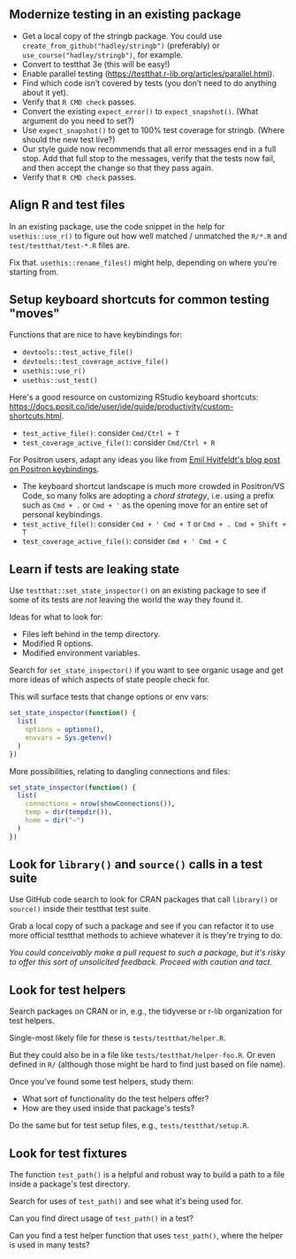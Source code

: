 ## Modernize testing in an existing package

* Get a local copy of the stringb package. You could use `create_from_github("hadley/stringb")` (preferably) or `use_course("hadley/stringb")`, for example.
* Convert to testthat 3e (this will be easy!)
* Enable parallel testing (https://testthat.r-lib.org/articles/parallel.html).
* Find which code isn’t covered by tests (you don’t need to do anything about it yet).
* Verify that `R CMD check` passes.
* Convert the existing `expect_error()` to `expect_snapshot()`. (What argument do you need to set?)
* Use `expect_snapshot()` to get to 100% test coverage for stringb. (Where should the new test live?)
* Our style guide now recommends that all error messages end in a full stop. Add that full stop to the messages, verify that the tests now fail, and then accept the change so that they pass again.
* Verify that `R CMD check` passes.

## Align R and test files

In an existing package, use the code snippet in the help for `usethis::use_r()` to figure out how well matched / unmatched the `R/*.R` and `test/testthat/test-*.R` files are.

Fix that. `usethis::rename_files()` might help, depending on where you're starting from.

## Setup keyboard shortcuts for common testing "moves"

Functions that are nice to have keybindings for:

* `devtools::test_active_file()`
* `devtools::test_coverage_active_file()`
* `usethis::use_r()`
* `usethis::ust_test()`

Here's a good resource on customizing RStudio keyboard shortcuts:
https://docs.posit.co/ide/user/ide/guide/productivity/custom-shortcuts.html.

* `test_active_file()`: consider `Cmd/Ctrl + T`
* `test_coverage_active_file()`: consider `Cmd/Ctrl + R`

For Positron users, adapt any ideas you like from [Emil Hvitfeldt's blog post on Positron keybindings](https://emilhvitfeldt.com/post/positron-key-bindings/#package-development).

* The keyboard shortcut landscape is much more crowded in Positron/VS Code, so many folks are adopting a *chord strategy*, i.e. using a prefix such as `Cmd + .` or `Cmd + '` as the opening move for an entire set of personal keybindings.
* `test_active_file()`: consider `Cmd + ' Cmd + T` or `Cmd + . Cmd + Shift + T`
* `test_coverage_active_file()`: consider `Cmd + ' Cmd + C`

## Learn if tests are leaking state

Use `testthat::set_state_inspector()` on an existing package to see if some of its tests are _not_ leaving the world the way they found it.

Ideas for what to look for:

* Files left behind in the temp directory.
* Modified R options.
* Modified environment variables.

Search for `set_state_inspector()` if you want to see organic usage and get more ideas of which aspects of state people check for.

This will surface tests that change options or env vars:

```r
set_state_inspector(function() {
  list(
    options = options(),
    envvars = Sys.getenv()
  )
})
```

More possibilities, relating to dangling connections and files:

```r
set_state_inspector(function() {
  list(
    connections = nrow(showConnections()),
    temp = dir(tempdir()),
    home = dir("~")
  )
})
```

## Look for `library()` and `source()` calls in a test suite

Use GitHub code search to look for CRAN packages that call `library()` or `source()` inside their testthat test suite.

Grab a local copy of such a package and see if you can refactor it to use more official testthat methods to achieve whatever it is they're trying to do.

*You could conceivably make a pull request to such a package, but it's risky to offer this sort of unsolicited feedback. Proceed with caution and tact.*

## Look for test helpers

Search packages on CRAN or in, e.g., the tidyverse or r-lib organization for test helpers.

Single-most likely file for these is `tests/testthat/helper.R`.

But they could also be in a file like `tests/testthat/helper-foo.R`. Or even defined in `R/` (although those might be hard to find just based on file name).

Once you've found some test helpers, study them:

* What sort of functionality do the test helpers offer?
* How are they used inside that package's tests?

Do the same but for test setup files, e.g., `tests/testthat/setup.R`.

## Look for test fixtures

The function `test_path()` is a helpful and robust way to build a path to a file inside a package's test directory.

Search for uses of `test_path()` and see what it's being used for.

Can you find direct usage of `test_path()` in a test?

Can you find a test helper function that uses `test_path()`, where the helper is used in many tests?
